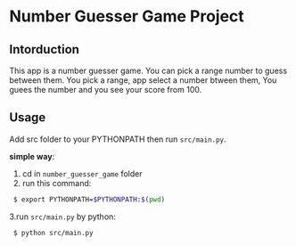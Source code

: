 # Number Guesser Game Project

## Intorduction  
This app is a number guesser game. You can pick a range number to guess between them. You pick a range, app select a number btween them, You guees the number and you see your score from 100.

## Usage
Add src folder to your PYTHONPATH then run `src/main.py`.

**simple way**:  
1. cd in `number_guesser_game` folder
2. run this command:
```bash
 $ export PYTHONPATH=$PYTHONPATH:$(pwd)
```
3.run `src/main.py` by python:
```bash
 $ python src/main.py
```